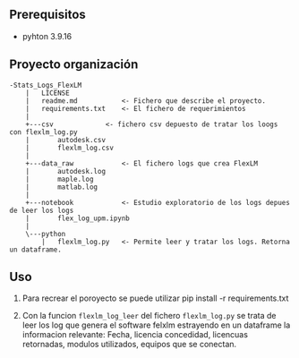 


## Prerequisitos

* pyhton 3.9.16

## Proyecto organización
```
-Stats_Logs_FlexLM
    |   LICENSE
    |   readme.md			<- Fichero que describe el proyecto.
    |   requirements.txt	<- El fichero de requerimientos
    |
    +---csv				<- fichero csv depuesto de tratar los loogs con flexlm_log.py
    |       autodesk.csv
    |       flexlm_log.csv
    |
    +---data_raw			<- El fichero logs que crea FlexLM
    |       autodesk.log
    |       maple.log
    |       matlab.log
    |
    +---notebook			<- Estudio exploratorio de los logs depues de leer los logs
    |       flex_log_upm.ipynb
    |
    \---python
        |   flexlm_log.py	<- Permite leer y tratar los logs. Retorna un dataframe.
```

## Uso

1. Para recrear el poroyecto se puede utilizar  pip install -r requirements.txt

2. Con la funcion `flexlm_log_leer` del fichero `flexlm_log.py`  se trata de leer los log que genera el software felxlm estrayendo en un dataframe la informacion relevante: Fecha, licencia concedidad, licencuas retornadas, modulos utilizados, equipos que se conectan.


